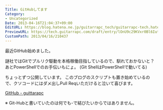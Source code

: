 ```yaml
---
Title: GitHubしてます
Category:
- Uncategorized
Date: 2013-04-16T21:04:37+09:00
EditURL: https://blog.hatena.ne.jp/guitarrapc_tech/guitarrapc-tech.hatenablog.com/atom/entry/6802418398340690960
PreviewURL: https://tech.guitarrapc.com/draft/entry/lOnU9c29KVxr0Bl6Iut6nPvUsz0
CustomPath: 2013/04/16/210437
---
```


<!--
Date: 2013-04-16T21:04:37+09:00
URL: https://tech.guitarrapc.com/entry/2013/04/16/210437
-->

最近GitHub始めました。

謎社ではGitでプルリク駆動を本格稼働目指しているので、馴れておかないと？
あとPowerShellでのお手伝いもにょ。 (Git ShellはPowerShellで動いてる)

ちょっとずつ公開しています。
このブログのスクリプトも置き始めているので、クソコードにはダメ出しPull Reqいただけると泣いて喜びます。

[GitHub - guittarapc](https://github.com/guitarrapc)

※ Git-Hubと書いていたのは何でも-で結びたいからではありません。
